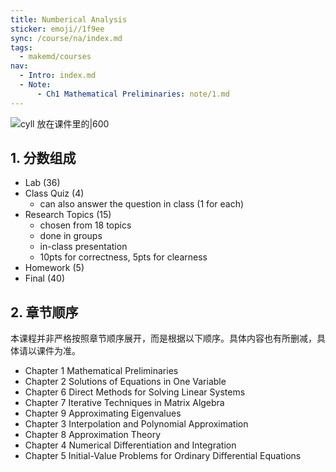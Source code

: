 ```yaml
---
title: Numberical Analysis
sticker: emoji//1f9ee
sync: /course/na/index.md
tags:
  - makemd/courses
nav:
  - Intro: index.md
  - Note:
      - Ch1 Mathematical Preliminaries: note/1.md
---
```


![cyll 放在课件里的|600](https://img.memset0.cn/2024/12/10/FN6yuC4q.png)

## 1. 分数组成

- Lab (36)
- Class Quiz (4)
    - can also answer the question in class (1 for each)
- Research Topics (15)
    - chosen from 18 topics
    - done in groups
    - in-class presentation
    - 10pts for correctness, 5pts for clearness
- Homework (5)
- Final (40)

## 2. 章节顺序

本课程并非严格按照章节顺序展开，而是根据以下顺序。具体内容也有所删减，具体请以课件为准。

- Chapter 1 Mathematical Preliminaries
- Chapter 2 Solutions of Equations in One Variable
- Chapter 6 Direct Methods for Solving Linear Systems
- Chapter 7 Iterative Techniques in Matrix Algebra
- Chapter 9 Approximating Eigenvalues
- Chapter 3 Interpolation and Polynomial Approximation
- Chapter 8 Approximation Theory
- Chapter 4 Numerical Differentiation and Integration
- Chapter 5 Initial-Value Problems for Ordinary Differential Equations
